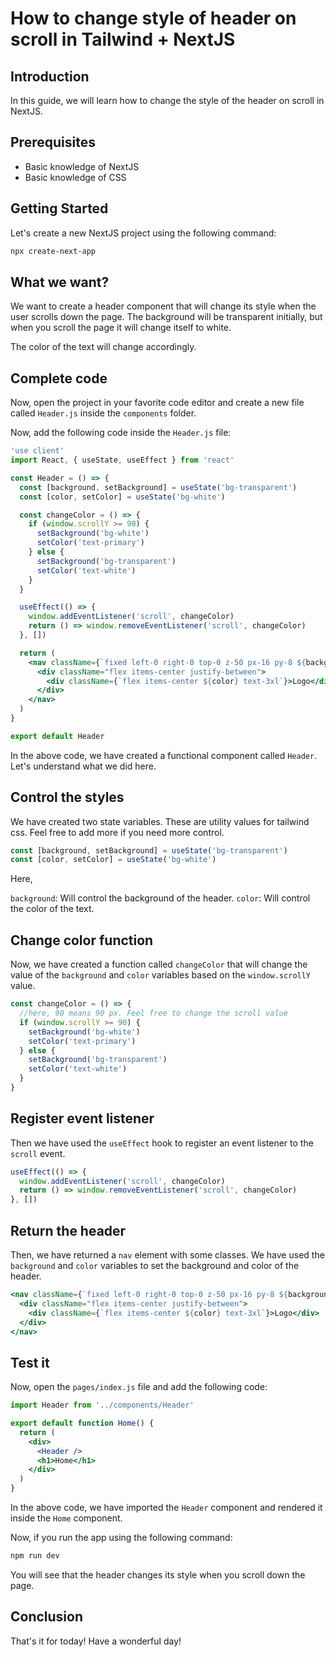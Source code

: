 # How to change style of header on scroll in Tailwind + NextJS

## Introduction

In this guide, we will learn how to change the style of the header on scroll in NextJS.

## Prerequisites

- Basic knowledge of NextJS
- Basic knowledge of CSS

## Getting Started

Let's create a new NextJS project using the following command:

```bash
npx create-next-app
```

## What we want?

We want to create a header component that will change its style when the user scrolls down the page. The background will be transparent initially, but when you scroll the page it will change itself to white.

The color of the text will change accordingly.

## Complete code

Now, open the project in your favorite code editor and create a new file called `Header.js` inside the `components` folder.

Now, add the following code inside the `Header.js` file:

```jsx
'use client'
import React, { useState, useEffect } from 'react'

const Header = () => {
  const [background, setBackground] = useState('bg-transparent')
  const [color, setColor] = useState('bg-white')

  const changeColor = () => {
    if (window.scrollY >= 90) {
      setBackground('bg-white')
      setColor('text-primary')
    } else {
      setBackground('bg-transparent')
      setColor('text-white')
    }
  }

  useEffect(() => {
    window.addEventListener('scroll', changeColor)
    return () => window.removeEventListener('scroll', changeColor)
  }, [])

  return (
    <nav className={`fixed left-0 right-0 top-0 z-50 px-16 py-8 ${background} transition-all duration-300 ease-in-out`}>
      <div className="flex items-center justify-between">
        <div className={`flex items-center ${color} text-3xl`}>Logo</div>
      </div>
    </nav>
  )
}

export default Header
```

In the above code, we have created a functional component called `Header`. Let's understand what we did here.

## Control the styles

We have created two state variables. These are utility values for tailwind css. Feel free to add more if you need more control.

```js
const [background, setBackground] = useState('bg-transparent')
const [color, setColor] = useState('bg-white')
```

Here,

`background`: Will control the background of the header.
`color`: Will control the color of the text.

## Change color function

Now, we have created a function called `changeColor` that will change the value of the `background` and `color` variables based on the `window.scrollY` value.

```js
const changeColor = () => {
  //here, 90 means 90 px. Feel free to change the scroll value
  if (window.scrollY >= 90) {
    setBackground('bg-white')
    setColor('text-primary')
  } else {
    setBackground('bg-transparent')
    setColor('text-white')
  }
}
```

## Register event listener

Then we have used the `useEffect` hook to register an event listener to the `scroll` event.

```js
useEffect(() => {
  window.addEventListener('scroll', changeColor)
  return () => window.removeEventListener('scroll', changeColor)
}, [])
```

## Return the header

Then, we have returned a `nav` element with some classes. We have used the `background` and `color` variables to set the background and color of the header.

```jsx
<nav className={`fixed left-0 right-0 top-0 z-50 px-16 py-8 ${background} transition-all duration-300 ease-in-out`}>
  <div className="flex items-center justify-between">
    <div className={`flex items-center ${color} text-3xl`}>Logo</div>
  </div>
</nav>
```

## Test it

Now, open the `pages/index.js` file and add the following code:

```jsx
import Header from '../components/Header'

export default function Home() {
  return (
    <div>
      <Header />
      <h1>Home</h1>
    </div>
  )
}
```

In the above code, we have imported the `Header` component and rendered it inside the `Home` component.

Now, if you run the app using the following command:

```bash
npm run dev
```

You will see that the header changes its style when you scroll down the page.

## Conclusion

That's it for today! Have a wonderful day!
